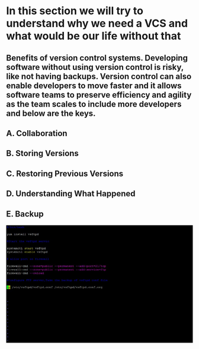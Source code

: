 # 	In this section we will try to understand why we need a VCS and what would be our life without that  
   ## Benefits of version control systems. Developing software without using version control is risky, like not having backups. Version       control can also enable developers to move faster and it allows software teams to preserve efficiency and agility as the team scales to     include more developers and below are the keys.
## A.	Collaboration
## B.	Storing Versions
## C.	Restoring Previous Versions
## D.	Understanding What Happened
## E.	Backup


![vsftp](https://github.com/amarchauhan7866/Amar_Git_Assignment/blob/Amar/Git_Media_Day1/vsftpd.jpg)
